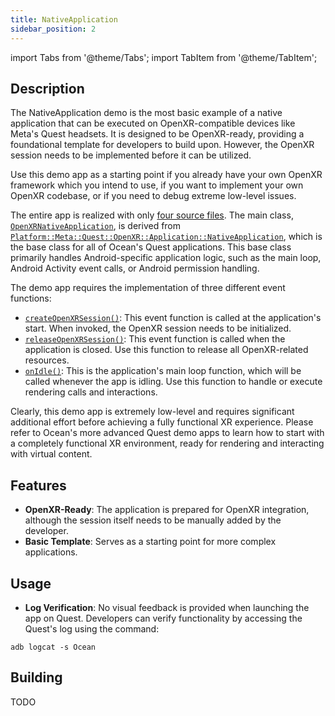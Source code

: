 ```yaml
---
title: NativeApplication
sidebar_position: 2
---
```


import Tabs from '@theme/Tabs';
import TabItem from '@theme/TabItem';

## Description

The NativeApplication demo is the most basic example of a native application that can be executed on OpenXR-compatible devices like Meta's Quest headsets. It is designed to be OpenXR-ready, providing a foundational template for developers to build upon. However, the OpenXR session needs to be implemented before it can be utilized.

Use this demo app as a starting point if you already have your own OpenXR framework which you intend to use, if you want to implement your own OpenXR codebase, or if you need to debug extreme low-level issues.

The entire app is realized with only [four source files](https://github.com/facebookresearch/ocean/tree/c6994ae2add1b2fb295ffe7bffa5abdb7bd5e486/impl/application/ocean/demo/platform/meta/quest/openxr/nativeapplication/quest). The main class, [`OpenXRNativeApplication`](https://github.com/facebookresearch/ocean/blob/c6994ae2add1b2fb295ffe7bffa5abdb7bd5e486/impl/application/ocean/demo/platform/meta/quest/openxr/nativeapplication/quest/OpenXRNativeApplication.h#L24), is derived from [`Platform::Meta::Quest::OpenXR::Application::NativeApplication`](https://github.com/facebookresearch/ocean/blob/c6994ae2add1b2fb295ffe7bffa5abdb7bd5e486/impl/ocean/platform/meta/quest/openxr/application/NativeApplication.h#L49), which is the base class for all of Ocean's Quest applications. This base class primarily handles Android-specific application logic, such as the main loop, Android Activity event calls, or Android permission handling.

The demo app requires the implementation of three different event functions:
- [`createOpenXRSession()`](https://github.com/facebookresearch/ocean/blob/c6994ae2add1b2fb295ffe7bffa5abdb7bd5e486/impl/application/ocean/demo/platform/meta/quest/openxr/nativeapplication/quest/OpenXRNativeApplication.cpp#L16): This event function is called at the application's start. When invoked, the OpenXR session needs to be initialized.
- [`releaseOpenXRSession()`](https://github.com/facebookresearch/ocean/blob/c6994ae2add1b2fb295ffe7bffa5abdb7bd5e486/impl/application/ocean/demo/platform/meta/quest/openxr/nativeapplication/quest/OpenXRNativeApplication.cpp#L23): This event function is called when the application is closed. Use this function to release all OpenXR-related resources.
- [`onIdle()`](https://github.com/facebookresearch/ocean/blob/c6994ae2add1b2fb295ffe7bffa5abdb7bd5e486/impl/application/ocean/demo/platform/meta/quest/openxr/nativeapplication/quest/OpenXRNativeApplication.cpp#L28): This is the application's main loop function, which will be called whenever the app is idling. Use this function to handle or execute rendering calls and interactions.

Clearly, this demo app is extremely low-level and requires significant additional effort before achieving a fully functional XR experience. Please refer to Ocean's more advanced Quest demo apps to learn how to start with a completely functional XR environment, ready for rendering and interacting with virtual content.

## Features
- **OpenXR-Ready**: The application is prepared for OpenXR integration, although the session itself needs to be manually added by the developer.
- **Basic Template**: Serves as a starting point for more complex applications.

## Usage
- **Log Verification**: No visual feedback is provided when launching the app on Quest. Developers can verify functionality by accessing the Quest's log using the command:
```
adb logcat -s Ocean
```

## Building

<Tabs groupId="target-os" queryString>

  <TabItem value="quest" label="Quest">
    TODO
  </TabItem>

</Tabs>
